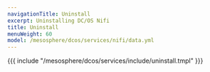 ```yaml
---
navigationTitle: Uninstall
excerpt: Uninstalling DC/OS Nifi
title: Uninstall
menuWeight: 60
model: /mesosphere/dcos/services/nifi/data.yml
---
```


{{{ include "/mesosphere/dcos/services/include/uninstall.tmpl" }}}
